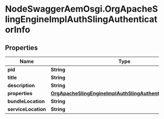 # NodeSwaggerAemOsgi.OrgApacheSlingEngineImplAuthSlingAuthenticatorInfo

## Properties
Name | Type | Description | Notes
------------ | ------------- | ------------- | -------------
**pid** | **String** |  | [optional] 
**title** | **String** |  | [optional] 
**description** | **String** |  | [optional] 
**properties** | [**OrgApacheSlingEngineImplAuthSlingAuthenticatorProperties**](OrgApacheSlingEngineImplAuthSlingAuthenticatorProperties.md) |  | [optional] 
**bundleLocation** | **String** |  | [optional] 
**serviceLocation** | **String** |  | [optional] 


